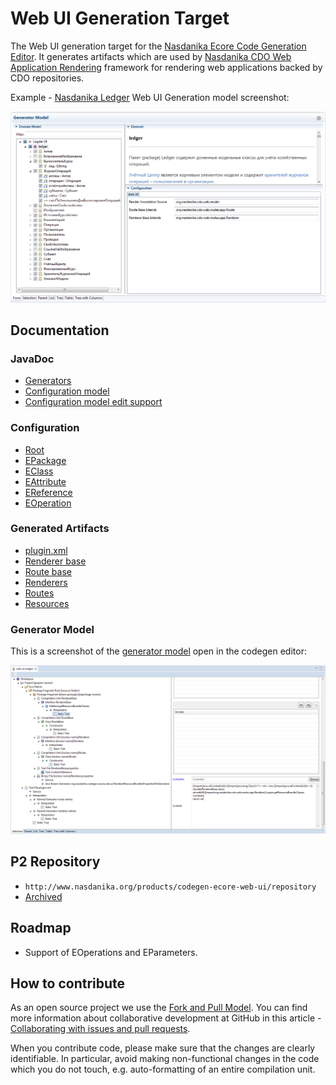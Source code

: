 # Web UI Generation Target

The Web UI generation target for the [Nasdanika Ecore Code Generation Editor](https://github.com/Nasdanika/codegen-ecore). 
It generates artifacts which are used by [Nasdanika CDO Web Application Rendering](https://github.com/Nasdanika/server/blob/master/org.nasdanika.cdo.web/doc/application-rendering.md) framework for rendering web applications backed by CDO repositories.

Example - [Nasdanika Ledger](https://github.com/Nasdanika/ledger) Web UI Generation model screenshot:
 
![ledger-ui-model.png](org.nasdanika.codegen.ecore.web.ui/doc/ledger-ui-model.png)

## Documentation

### JavaDoc

* [Generators](http://www.nasdanika.org/products/codegen-ecore-web-ui/apidocs/org.nasdanika.codegen.ecore.web.ui/apidocs)
* [Configuration model](http://www.nasdanika.org/products/codegen-ecore-web-ui/apidocs/org.nasdanika.codegen.ecore.web.ui.model/apidocs)
* [Configuration model edit support](http://www.nasdanika.org/products/codegen-ecore-web-ui/apidocs/org.nasdanika.codegen.ecore.web.ui.model.edit/apidocs)

### Configuration

* [Root](org.nasdanika.codegen.ecore.web.ui/doc/configuration/root-configuration.md)
* [EPackage](org.nasdanika.codegen.ecore.web.ui/doc/configuration/epackage-configuration.md)
* [EClass](org.nasdanika.codegen.ecore.web.ui/doc/configuration/eclass-configuration.md)
* [EAttribute](org.nasdanika.codegen.ecore.web.ui/doc/configuration/eattribute-configuration.md)
* [EReference](org.nasdanika.codegen.ecore.web.ui/doc/configuration/ereference-configuration.md)
* [EOperation](org.nasdanika.codegen.ecore.web.ui/doc/configuration/eoperation-configuration.md)

### Generated Artifacts

* [plugin.xml](org.nasdanika.codegen.ecore.web.ui/doc/generated-artifacts/plugin-xml.md)
* [Renderer base](org.nasdanika.codegen.ecore.web.ui/doc/generated-artifacts/renderer-base.md)
* [Route base](org.nasdanika.codegen.ecore.web.ui/doc/generated-artifacts/route-base.md)
* [Renderers](org.nasdanika.codegen.ecore.web.ui/doc/generated-artifacts/renderers.md)
* [Routes](org.nasdanika.codegen.ecore.web.ui/doc/generated-artifacts/routes.md)
* [Resources](org.nasdanika.codegen.ecore.web.ui/doc/generated-artifacts/resources.md)

### Generator Model

This is a screenshot of the [generator model](org.nasdanika.codegen.ecore.web.ui/web-ui.nsdgen) open in the codegen editor:

![codegen model](/org.nasdanika.codegen.ecore.web.ui/doc/web-ui-generation-target-codegen-model.png)

## P2 Repository

* ``http://www.nasdanika.org/products/codegen-ecore-web-ui/repository``
* [Archived](http://www.nasdanika.org/products/codegen-ecore-web-ui/org.nasdanika.codegen.ecore.web.ui.repository-0.1.0-SNAPSHOT.zip)
 
## Roadmap

* Support of EOperations and EParameters.

## How to contribute

As an open source project we use the [Fork and Pull Model](https://help.github.com/articles/about-collaborative-development-models/).
You can find more information about collaborative development at GitHub in this article - [Collaborating with issues and pull requests](https://help.github.com/categories/collaborating-with-issues-and-pull-requests).

When you contribute code, please make sure that the changes are clearly identifiable. In particular, avoid making non-functional changes in the code which you do not touch, 
e.g. auto-formatting of an entire compilation unit. 

